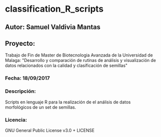 # classification_R_scripts

## Autor: Samuel Valdivia Mantas
## Proyecto: 
Trabajo de Fin de Master de Biotecnologia Avanzada de la Universidad de Malaga: "Desarrollo y comparación de rutinas de análisis y visualización de datos relacionados con la calidad y clasificación de semillas"
### Fecha: 18/09/2017
### Descripción:
Scripts en lenguaje R para la realización de el análisis de datos morfológicos de un set de semillas.

### Licencia:
GNU General Public License v3.0 + LICENSE

